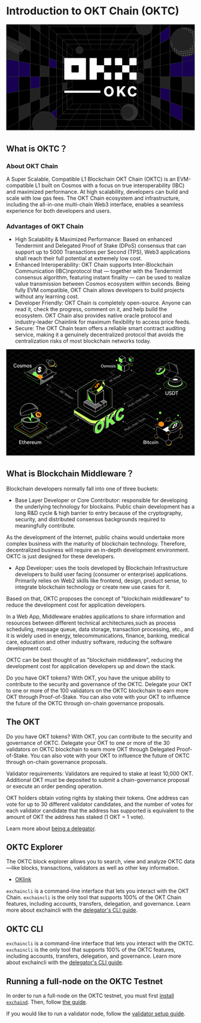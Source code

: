 # Introduction to OKT Chain (OKTC)

![Welcome to the OKTC](../img/oktc2022poster.png)

## What is OKTC？

### About OKT Chain
A Super Scalable, Compatible L1 Blockchain OKT Chain (OKTC) is an EVM-compatible L1 built on Cosmos with a focus on true interoperability (IBC) and maximized performance. At high scalability, developers can build and scale with low gas fees. The OKT Chain ecosystem and infrastructure, including the all-in-one multi-chain Web3 interface, enables a seamless experience for both developers and users.

### Advantages of OKT Chain

- High Scalability & Maximized Performance: Based on enhanced Tendermint and Delegated Proof of Stake (DPoS) consensus that can support up to 5000 Transactions per Second (TPS), Web3 applications shall reach their full potential at extremely low cost.
- Enhanced Interoperability: OKT Chain supports Inter-Blockchain Communication (IBC)nprotocol that — together with the Tendermint consensus algorithm, featuring instant finality — can be used to realize value transmission between Cosmos ecosystem within seconds. Being fully EVM compatible, OKT Chain allows developers to build projects without any learning cost.
- Developer Friendly: OKT Chain is completely open-source. Anyone can read it, check the progress, comment on it, and help build the ecosystem. OKT Chain also provides native oracle protocol and industry-leader Chainlink for maximum flexibility to access price feeds.
- Secure: The OKT Chain team offers a reliable smart contract auditing service, making it a genuinely decentralized protocol that avoids the centralization risks of most blockchain networks today.

![OKTC multichain framework](../img/oktc2022ibc.png)


## What is Blockchain Middleware？

Blockchain developers normally fall into one of three buckets:

- Base Layer Developer or Core Contributor: responsible for developing the underlying technology for blockains. Public chain development has a long R&D cycle & high barrier to entry because of the cryptography, security, and distributed consensus backgrounds required to meaningfully contribute.


As the development of the Internet, public chains would undertake more complex business with the maturity of blockchain technology. Therefore, decentralized business will require an in-depth development environment. OKTC is just designed for these developers.


- App Developer: uses the tools developed by Blockchain Infrastructure developers to build user facing (consumer or enterprise) applications. Primarily relies on Web2 skills like frontend, design, product sense, to integrate blockchain technology or create new use cases for it.


Based on that, OKTC proposes the concept of "blockchain middleware" to reduce the development cost for application developers.


In a Web App, Middleware enables applications to share information and resources between different technical architectures,such as process scheduling, message queue, data storage, transaction processing, etc., and it is widely used in energy, telecommunications, finance, banking, medical care, education and other industry software, reducing the software development cost.

OKTC can be best thought of as "blockchain middleware", reducing the development cost for application developers up and down the stack.


Do you have OKT tokens? With OKT, you have the unique ability to contribute to the security and governance of the OKTC. Delegate your OKT to one or more of the 100 validators on the OKTC blockchain to earn more OKT through Proof-of-Stake. You can also vote with your OKT to influence the future of the OKTC through on-chain governance proposals.


## The OKT

Do you have OKT tokens? With OKT, you can contribute to the security and governance of OKTC. Delegate your OKT to one or more of the 30 validators on OKTC blockchain to earn more OKT through Delegated Proof-of-Stake. You can also vote with your OKT to influence the future of OKTC through on-chain governance proposals.

Validator requirements: Validators are required to stake at least 10,000 OKT. Additional OKT must be deposited to submit a chain-governance proposal or execute an order pending operation.

OKT holders obtain voting rights by staking their tokens. One address can vote for up to 30 different validator candidates, and the number of votes for each validator candidate that the address has supported is equivalent to the amount of OKT the address has staked (1 OKT = 1 vote).

Learn more about [being a delegator](/dev/core-concepts/delegator/delegators-faq.html).



## OKTC Explorer

The OKTC block explorer allows you to search, view and analyze OKTC data—like blocks, transactions, validators as well as other key information.
- [OKlink](https://www.oklink.com)

`exchaincli` is a command-line interface that lets you interact with the OKT Chain. `exchaincli` is the only tool that supports 100% of the OKT Chain features, including accounts, transfers, delegation, and governance. Learn more about exchaincli with the [delegator's CLI guide](/dev/core-concepts/delegator/delegators-guide-cli.html).



## OKTC CLI

`exchaincli` is a command-line interface that lets you interact with the OKTC. `exchaincli` is the only tool that supports 100% of the OKTC features, including accounts, transfers, delegation, and governance. Learn more about exchaincli with the [delegator's CLI guide](/dev/core-concepts/delegator/delegators-guide-cli.html).


## Running a full-node on the OKTC Testnet

In order to run a full-node on the OKTC testnet, you must first [install `exchaind`](/dev/quick-start/install-oktc.html). Then, follow [the guide](/dev/quick-start/install-oktc.html).

If you would like to run a validator node, follow the [validator setup guide](/dev/core-concepts/validator/validators-guide-cli.html).

